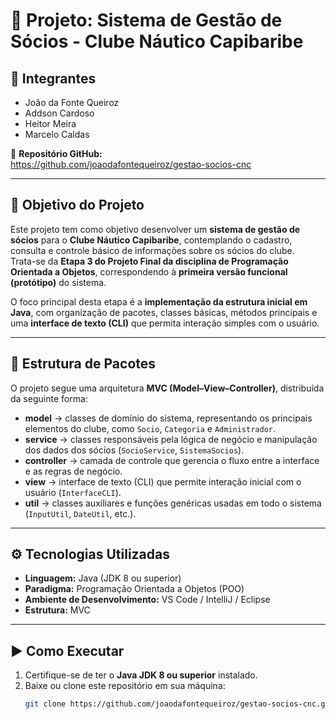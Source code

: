 # 🧭 Projeto: Sistema de Gestão de Sócios - Clube Náutico Capibaribe

## 👥 Integrantes
- João da Fonte Queiroz  
- Addson Cardoso  
- Heitor Meira  
- Marcelo Caldas  

📁 **Repositório GitHub:**  
https://github.com/joaodafontequeiroz/gestao-socios-cnc

---

## 🎯 Objetivo do Projeto
Este projeto tem como objetivo desenvolver um **sistema de gestão de sócios** para o **Clube Náutico Capibaribe**, contemplando o cadastro, consulta e controle básico de informações sobre os sócios do clube.  
Trata-se da **Etapa 3 do Projeto Final da disciplina de Programação Orientada a Objetos**, correspondendo à **primeira versão funcional (protótipo)** do sistema.

O foco principal desta etapa é a **implementação da estrutura inicial em Java**, com organização de pacotes, classes básicas, métodos principais e uma **interface de texto (CLI)** que permita interação simples com o usuário.

---

## 🧱 Estrutura de Pacotes
O projeto segue uma arquitetura **MVC (Model–View–Controller)**, distribuída da seguinte forma:

- **model** → classes de domínio do sistema, representando os principais elementos do clube, como `Socio`, `Categoria` e `Administrador`.  
- **service** → classes responsáveis pela lógica de negócio e manipulação dos dados dos sócios (`SocioService`, `SistemaSocios`).  
- **controller** → camada de controle que gerencia o fluxo entre a interface e as regras de negócio.  
- **view** → interface de texto (CLI) que permite interação inicial com o usuário (`InterfaceCLI`).  
- **util** → classes auxiliares e funções genéricas usadas em todo o sistema (`InputUtil`, `DateUtil`, etc.).  

---

## ⚙️ Tecnologias Utilizadas
- **Linguagem:** Java (JDK 8 ou superior)  
- **Paradigma:** Programação Orientada a Objetos (POO)  
- **Ambiente de Desenvolvimento:** VS Code / IntelliJ / Eclipse  
- **Estrutura:** MVC  

---

## ▶️ Como Executar
1. Certifique-se de ter o **Java JDK 8 ou superior** instalado.  
2. Baixe ou clone este repositório em sua máquina:
   ```bash
   git clone https://github.com/joaodafontequeiroz/gestao-socios-cnc.git
